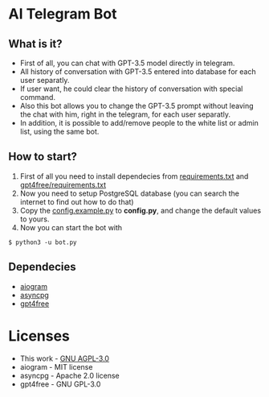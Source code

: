 # AI Telegram Bot
## What is it?
* First of all, you can chat with GPT-3.5 model directly in telegram.
* All history of conversation with GPT-3.5 entered into database for each user separatly.
* If user want, he could clear the history of conversation with special command.
* Also this bot allows you to change the GPT-3.5 prompt without leaving the chat with him, right in the telegram, for each user separatly.
* In addition, it is possible to add/remove people to the white list or admin list, using the same bot.
## How to start?
1. First of all you need to install dependecies from [requirements.txt](requirements.txt) and [gpt4free/requirements.txt](gpt4free/requirements.txt)
2. Now you need to setup PostgreSQL database (you can search the internet to find out how to do that)
3. Copy the [config.example.py](config.example.py) to **config.py**, and change the default values to yours.
4. Now you can start the bot with
```console
$ python3 -u bot.py
```
## Dependecies
* [aiogram](https://github.com/aiogram/aiogram)
* [asyncpg](https://github.com/MagicStack/asyncpg)
* [gpt4free](https://github.com/xtekky/gpt4free)
# Licenses
* This work - [GNU AGPL-3.0](LICENSE.md)
* aiogram - MIT license
* asyncpg - Apache 2.0 license
* gpt4free - GNU GPL-3.0
